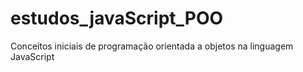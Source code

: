 # estudos_javaScript_POO
 Conceitos iniciais de programação orientada a objetos na linguagem JavaScript
